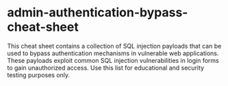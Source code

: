 # admin-authentication-bypass-cheat-sheet
This cheat sheet contains a collection of SQL injection payloads that can be used to bypass authentication mechanisms in vulnerable web applications. These payloads exploit common SQL injection vulnerabilities in login forms to gain unauthorized access. Use this list for educational and security testing purposes only.
